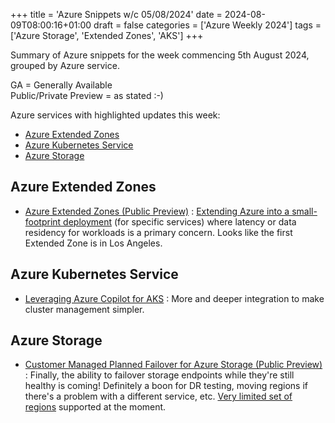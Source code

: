 +++
title = 'Azure Snippets w/c 05/08/2024'
date = 2024-08-09T08:00:16+01:00
draft = false
categories = ['Azure Weekly 2024']
tags = ['Azure Storage', 'Extended Zones', 'AKS']
+++

Summary of Azure snippets for the week commencing 5th August 2024, grouped by Azure service.

GA = Generally Available  
Public/Private Preview = as stated :-)

Azure services with highlighted updates this week:

- [Azure Extended Zones](#azure-extended-zones)
- [Azure Kubernetes Service](#azure-kubernetes-service)
- [Azure Storage](#azure-storage)

## Azure Extended Zones

- [Azure Extended Zones (Public Preview)](https://azure.microsoft.com/en-us/updates/v2/Los-Angeles-Azure-Extended-Zones) : [Extending Azure into a small-footprint deployment](https://learn.microsoft.com/en-us/azure/extended-zones/overview) (for specific services) where latency or data residency for workloads is a primary concern. Looks like the first Extended Zone is in Los Angeles.

## Azure Kubernetes Service

- [Leveraging Azure Copilot for AKS](https://techcommunity.microsoft.com/t5/azure-infrastructure-blog/leveraging-azure-copilot-for-azure-kubernetes-services-aks/ba-p/4212457) : More and deeper integration to make cluster management simpler.

## Azure Storage

- [Customer Managed Planned Failover for Azure Storage (Public Preview)](https://techcommunity.microsoft.com/t5/azure-storage-blog/public-preview-customer-managed-planned-failover-for-azure/ba-p/4211726) : Finally, the ability to failover storage endpoints while they're still healthy is coming! Definitely a boon for DR testing, moving regions if there's a problem with a different service, etc. [Very limited set of regions](https://learn.microsoft.com/en-us/azure/storage/common/storage-failover-customer-managed-planned?toc=%2Fazure%2Fstorage%2Fblobs%2Ftoc.json&bc=%2Fazure%2Fstorage%2Fblobs%2Fbreadcrumb%2Ftoc.json&tabs=grs-ra-grs) supported at the moment.